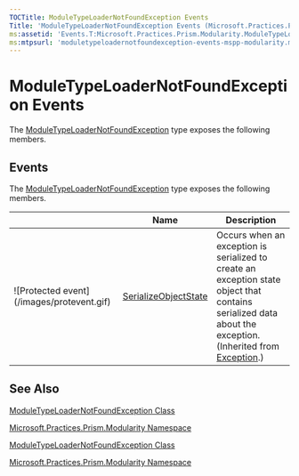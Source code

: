 ```yaml
---
TOCTitle: ModuleTypeLoaderNotFoundException Events
Title: 'ModuleTypeLoaderNotFoundException Events (Microsoft.Practices.Prism.Modularity)'
ms:assetid: 'Events.T:Microsoft.Practices.Prism.Modularity.ModuleTypeLoaderNotFoundException'
ms:mtpsurl: 'moduletypeloadernotfoundexception-events-mspp-modularity.md'
---
```


# ModuleTypeLoaderNotFoundException Events

The [ModuleTypeLoaderNotFoundException](moduletypeloadernotfoundexception-class-mspp-modularity) type exposes the following members.

## Events

The [ModuleTypeLoaderNotFoundException](https://msdn.microsoft.com/library/microsoft.practices.prism.modularity.moduletypeloadernotfoundexception) type exposes the following members.

<table>

<thead>
<tr class="header">
<th> </th>
<th>Name</th>
<th>Description</th>
</tr>
</thead>
<tbody>
<tr class="odd">
<td>![Protected event](/images/protevent.gif)</td>
<td><a href="http://msdn.microsoft.com/en-us/library/ee332915">SerializeObjectState</a></td>
<td><div class="summary">
Occurs when an exception is serialized to create an exception state object that contains serialized data about the exception.
</div>
(Inherited from <a href="http://msdn.microsoft.com/en-us/library/c18k6c59">Exception</a>.)</td>
</tr>
</tbody>
</table>

## See Also

[ModuleTypeLoaderNotFoundException Class](moduletypeloadernotfoundexception-class-mspp-modularity)

[Microsoft.Practices.Prism.Modularity Namespace](mspp-modularity-namespace)

[ModuleTypeLoaderNotFoundException Class](https://msdn.microsoft.com/library/microsoft.practices.prism.modularity.moduletypeloadernotfoundexception)

[Microsoft.Practices.Prism.Modularity Namespace](https://msdn.microsoft.com/library/microsoft.practices.prism.modularity)
